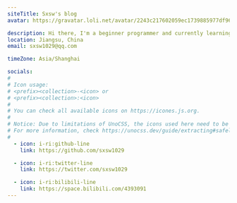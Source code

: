 ```yaml
---
siteTitle: Sxsw's blog
avatar: https://gravatar.loli.net/avatar/2243c217602059ec1739885977df96e7?s=200?d=mp?f=y

description: Hi there, I'm a beginner programmer and currently learning Computer Science.
location: Jiangsu, China
email: sxsw1029@qq.com

timeZone: Asia/Shanghai

socials:
#
# Icon usage:
# <prefix><collection>-<icon> or
# <prefix><collection>:<icon>
#
# You can check all available icons on https://icones.js.org.
#
# Notice: Due to limitations of UnoCSS, the icons used here need to be added to the safelist in uno.config.ts.
# For more information, check https://unocss.dev/guide/extracting#safelist.
#
  - icon: i-ri:github-line
    link: https://github.com/sxsw1029

  - icon: i-ri:twitter-line
    link: https://twitter.com/sxsw1029

  - icon: i-ri:bilibili-line
    link: https://space.bilibili.com/4393091
---
```

